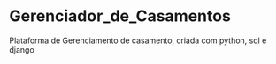 # Gerenciador_de_Casamentos
 Plataforma de Gerenciamento de casamento, criada com python, sql e django
